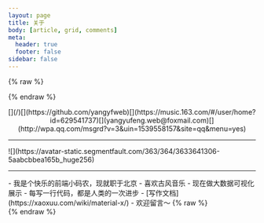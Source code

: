 ```yaml
---
layout: page
title: 关于
body: [article, grid, comments]
meta:
  header: true
  footer: false
sidebar: false
---
```


{% raw %}<div class="aboutme">{% endraw %}
<center class="group">[<i class="fas fa-home"></i>](/)[<i class="fab fa-github"></i>](https://github.com/yangyfweb)[<i class="fas fa-headphones"></i>](https://music.163.com/#/user/home?id=629541737)[<i class="fas fa-envelope"></i>](yangyufeng.web@foxmail.com)[<i class="fab fa-qq"></i>](http://wpa.qq.com/msgrd?v=3&uin=1539558157&site=qq&menu=yes)</center>
<hr>
![](https://avatar-static.segmentfault.com/363/364/3633641306-5aabcbbea165b_huge256)
<hr>
- 我是个快乐的前端小码农，现就职于北京
- 喜欢古风音乐
- 现在做大数据可视化展示
- 每写一行代码，都是人类的一次进步
- [写作文档](https://xaoxuu.com/wiki/material-x/)
- 欢迎留言～
{% raw %}</div>{% endraw %}